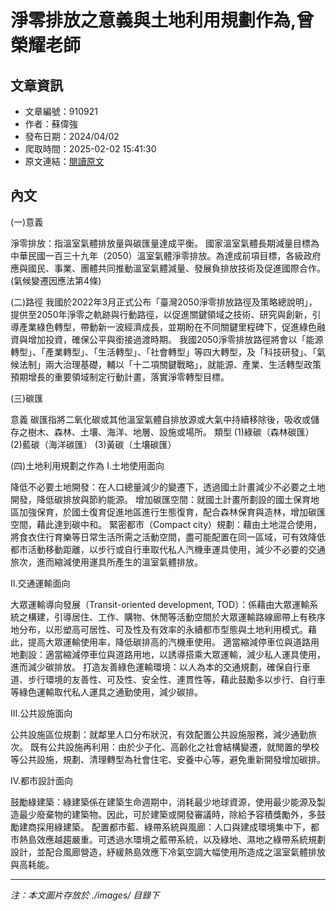 # 淨零排放之意義與土地利用規劃作為,曾榮耀老師

## 文章資訊
- 文章編號：910921
- 作者：蘇偉強
- 發布日期：2024/04/02
- 爬取時間：2025-02-02 15:41:30
- 原文連結：[閱讀原文](https://real-estate.get.com.tw/Columns/detail.aspx?no=910921)

## 內文
(一)意義

淨零排放：指溫室氣體排放量與碳匯量達成平衡。
國家溫室氣體長期減量目標為中華民國一百三十九年（2050）溫室氣體淨零排放。為達成前項目標，各級政府應與國民、事業、團體共同推動溫室氣體減量、發展負排放技術及促進國際合作。(氣候變遷因應法第4條) 

 (二)路徑
我國於2022年3月正式公布「臺灣2050淨零排放路徑及策略總說明」，提供至2050年淨零之軌跡與行動路徑，以促進關鍵領域之技術、研究與創新，引導產業綠色轉型，帶動新一波經濟成長，並期盼在不同關鍵里程碑下，促進綠色融資與增加投資，確保公平與銜接過渡時期。
我國2050淨零排放路徑將會以「能源轉型」、「產業轉型」、「生活轉型」、「社會轉型」等四大轉型，及「科技研發」、「氣候法制」兩大治理基礎，輔以「十二項關鍵戰略」，就能源、產業、生活轉型政策預期增長的重要領域制定行動計畫，落實淨零轉型目標。


 (三)碳匯

意義 碳匯指將二氧化碳或其他溫室氣體自排放源或大氣中持續移除後，吸收或儲存之樹木、森林、土壤、海洋、地層、設施或場所。
類型 (1)綠碳（森林碳匯） (2)藍碳（海洋碳匯） (3)黃碳（土壤碳匯）

 (四)土地利用規劃之作為
I.土地使用面向

降低不必要土地開發：在人口總量減少的變遷下，透過國土計畫減少不必要之土地開發，降低碳排放與節約能源。
增加碳匯空間：就國土計畫所劃設的國土保育地區加強保育，於國土復育促進地區進行生態復育，配合森林保育與造林，增加碳匯空間，藉此達到碳中和。
緊密都市（Compact city）規劃：藉由土地混合使用，將食衣住行育樂等日常生活所需之活動空間，盡可能配置在同一區域，可有效降低都市活動移動距離，以步行或自行車取代私人汽機車運具使用，減少不必要的交通旅次，進而縮減使用運具所產生的溫室氣體排放。

II.交通運輸面向

大眾運輸導向發展（Transit-oriented development, TOD）：係藉由大眾運輸系統之構建，引導居住、工作、購物、休閒等活動空間於大眾運輸路線廊帶上有秩序地分布，以形塑高可居性、可及性及有效率的永續都市型態與土地利用模式。藉此，提高大眾運輸使用率，降低碳排高的汽機車使用。
適當縮減停車位與道路用地劃設：適當縮減停車位與道路用地，以誘導搭乘大眾運輸，減少私人運具使用，進而減少碳排放。
打造友善綠色運輸環境：以人為本的交通規劃，確保自行車道、步行環境的友善性、可及性、安全性、連貫性等，藉此鼓勵多以步行、自行車等綠色運輸取代私人運具之通勤使用，減少碳排。

III.公共設施面向

公共設施區位規劃：就鄰里人口分布狀況，有效配置公共設施服務，減少通勤旅次。
既有公共設施再利用：由於少子化、高齡化之社會結構變遷，就閒置的學校等公共設施，規劃、清理轉型為社會住宅、安養中心等，避免重新開發增加碳排。

IV.都市設計面向

鼓勵綠建築：綠建築係在建築生命週期中，消耗最少地球資源，使用最少能源及製造最少廢棄物的建築物。因此，可於建築或開發審議時，除給予容積獎勵外，多鼓勵建商採用綠建築。
配置都市藍、綠帶系統與風廊：人口與建成環境集中下，都市熱島效應越趨嚴重。可透過水環境之藍帶系統，以及綠地、濕地之綠帶系統規劃設計，並配合風廊營造，紓緩熱島效應下冷氣空調大幅使用所造成之溫室氣體排放與高耗能。

---
*注：本文圖片存放於 ./images/ 目錄下*
